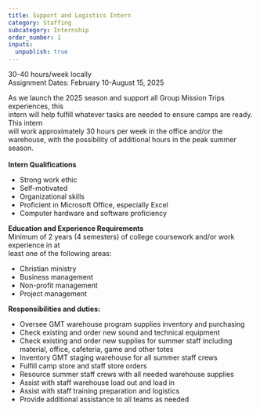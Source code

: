 ```yaml
---
title: Support and Logistics Intern
category: Staffing
subcategory: Internship
order_number: 1
inputs:
  unpublish: true
---
```

30-40 hours/week locally<br>Assignment Dates: February 10-August 15, 2025

As we launch the 2025 season and support all Group Mission Trips experiences, this<br>intern will help fulfill whatever tasks are needed to ensure camps are ready. This intern<br>will work approximately 30 hours per week in the office and/or the warehouse, with the possibility of additional hours in the peak summer season.<br><br>**Intern Qualifications**

* Strong work ethic
* Self-motivated
* Organizational skills
* Proficient in Microsoft Office, especially Excel
* Computer hardware and software proficiency

**Education and Experience Requirements**<br>Minimum of 2 years (4 semesters) of college coursework and/or work experience in at<br>least one of the following areas:

* Christian ministry
* Business management
* Non-profit management
* Project management

**Responsibilities and duties:**

* Oversee GMT warehouse program supplies inventory and purchasing
* Check existing and order new sound and technical equipment
* Check existing and order new supplies for summer staff including material, office, cafeteria, game and other totes
* Inventory GMT staging warehouse for all summer staff crews
* Fulfill camp store and staff store orders
* Resource summer staff crews with all needed warehouse supplies
* Assist with staff warehouse load out and load in
* Assist with staff training preparation and logistics
* Provide additional assistance to all teams as needed